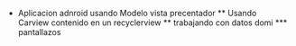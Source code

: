 * Aplicacion adnroid usando Modelo vista precentador
** Usando Carview contenido en un recyclerview
** trabajando con datos domi
*** pantallazos
